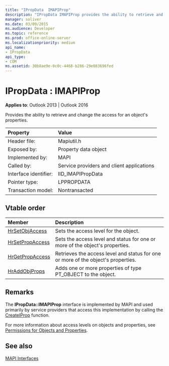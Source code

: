 ```yaml
---
title: "IPropData  IMAPIProp"
description: "IPropData IMAPIProp provides the ability to retrieve and change the access for an object's properties."
manager: soliver
ms.date: 03/09/2015
ms.audience: Developer
ms.topic: reference
ms.prod: office-online-server
ms.localizationpriority: medium
api_name:
- IPropData
api_type:
- COM
ms.assetid: 30b8ae9e-0c0c-4468-b286-29e083696fed
---
```


# IPropData : IMAPIProp

  
  
**Applies to**: Outlook 2013 | Outlook 2016 
  
Provides the ability to retrieve and change the access for an object's properties. 
  
|Property|Value|
|:-----|:-----|
|Header file:  <br/> |Mapiutil.h  <br/> |
|Exposed by:  <br/> |Property data object  <br/> |
|Implemented by:  <br/> |MAPI  <br/> |
|Called by:  <br/> |Service providers and client applications  <br/> |
|Interface identifier:  <br/> |IID_IMAPIPropData  <br/> |
|Pointer type:  <br/> |LPPROPDATA  <br/> |
|Transaction model:  <br/> |Nontransacted  <br/> |
   
## Vtable order

|Member|Description|
|:-----|:-----|
|[HrSetObjAccess](ipropdata-hrsetobjaccess.md) <br/> |Sets the access level for the object. |
|[HrSetPropAccess](ipropdata-hrsetpropaccess.md) <br/> |Sets the access level and status for one or more of the object's properties. |
|[HrGetPropAccess](ipropdata-hrgetpropaccess.md) <br/> |Retrieves the access level and status for one or more of the object's properties. |
|[HrAddObjProps](ipropdata-hraddobjprops.md) <br/> |Adds one or more properties of type PT_OBJECT to the object. |
   
## Remarks

The **IPropData::IMAPIProp** interface is implemented by MAPI and used primarily by service providers that access this implementation by calling the [CreateIProp](createiprop.md) function. 
  
For more information about access levels on objects and properties, see [Permissions for Objects and Properties](permissions-for-mapi-objects-and-properties.md).
  
## See also



[MAPI Interfaces](mapi-interfaces.md)

